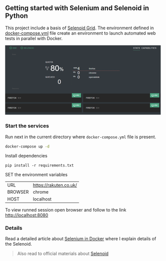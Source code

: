 ## Getting started with Selenium and Selenoid in Python

This project include a basis of [Selenoid Grid](https://aerokube.com/selenoid/latest/).
The environment defined in  [docker-compose.yml](./docker-compose.yml) file create an environment to
launch automated web tests in parallel with Docker. 

![selenoid-ui](selenoid-ui.png)

### Start the services

Run next in the current directory where `docker-compose.yml` file is present.
```sh
docker-compose up -d
```

Install dependencies
```
pip install -r requirements.txt
```
SET the environment variables 

|         |                        |
|---------|------------------------|
| URL     | https://rakuten.co.uk/ |
| BROWSER | chrome                 |
| HOST    | localhost              |


To view runned session open browser and follow to the link [http://localhost:8080](http://localhost:8080)

### Details

Read a detailed article about [Selenium in Docker](https://gainanov.pro/eng-blog/devops/selenium-in-docker-with-selenoid) where I explain details of the Selenoid.

> Also read to official materials about [Selenoid](https://aerokube.com/selenoid/latest)
